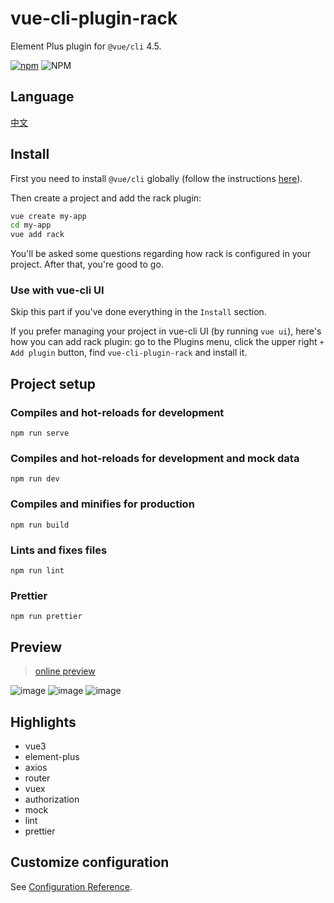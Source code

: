 # vue-cli-plugin-rack
Element Plus plugin for `@vue/cli` 4.5.

[![npm](https://img.shields.io/npm/dm/vue-cli-plugin-rack.svg)](https://github.com/guoweiTang/vue-cli-plugin-rack)
![NPM](https://img.shields.io/npm/l/vue-cli-plugin-rack)

## Language
[中文](https://github.com/guoweiTang/vue-cli-plugin-rack/blob/master/README.zh.md)

## Install

First you need to install `@vue/cli` globally (follow the instructions [here](https://cli.vuejs.org/)).

Then create a project and add the rack plugin:

```bash
vue create my-app
cd my-app
vue add rack
```

You'll be asked some questions regarding how rack is configured in your project. After that, you're good to go.
### Use with vue-cli UI

Skip this part if you've done everything in the `Install` section.

If you prefer managing your project in vue-cli UI (by running `vue ui`), here's how you can add rack plugin: go to the Plugins menu, click the upper right `+ Add plugin` button, find `vue-cli-plugin-rack` and install it.
## Project setup

### Compiles and hot-reloads for development
```
npm run serve
```
### Compiles and hot-reloads for development and mock data
```
npm run dev
```
### Compiles and minifies for production
```
npm run build
```

### Lints and fixes files
```
npm run lint
```
### Prettier
```
npm run prettier
```
## Preview
> [online preview](http://guoweitang.net:8080/)

![image](https://user-images.githubusercontent.com/8178166/118818566-0a052e80-b8e7-11eb-9ab2-1babc30e50a6.png)
![image](https://user-images.githubusercontent.com/8178166/118818771-4042ae00-b8e7-11eb-888a-89a039ff2b66.png)
![image](https://user-images.githubusercontent.com/8178166/118818855-5b152280-b8e7-11eb-9996-47aee33aa3ee.png)

## Highlights
- vue3
- element-plus
- axios
- router
- vuex
- authorization
- mock
- lint
- prettier

## Customize configuration
See [Configuration Reference](https://cli.vuejs.org/config/).

